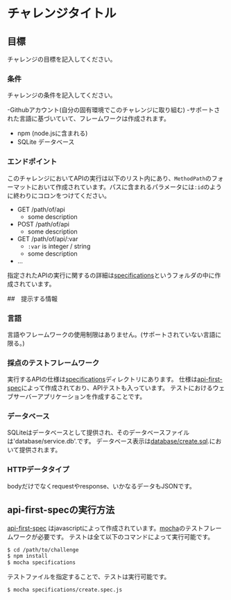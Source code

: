 # チャレンジタイトル

## 目標

チャレンジの目標を記入してください。

### 条件
チャレンジの条件を記入してください。

-Githubアカウント(自分の固有環境でこのチャレンジに取り組む)
-サポートされた言語に基づいていて、フレームワークは作成されます。
- npm (node.jsに含まれる)
- SQLite データベース
 
### エンドポイント

このチャレンジにおいてAPIの実行は以下のリスト内にあり、`MethodPath`のフォーマットにおいて作成されています。パスに含まれるパラメータには`:id`のように終わりにコロンをつけてください。

- GET /path/of/api
    - some description
- POST /path/of/api
    - some description
- GET /path/of/api/:var
    - `:var` is integer / string
    - some description
- ...

指定されたAPIの実行に関するの詳細は[specifications](specifications)というフォルダの中に作成されています。

##　提示する情報

### 言語
言語やフレームワークの使用制限はありません。(サポートされていない言語に限る。)

### 採点のテストフレームワーク
実行するAPIの仕様は[specifications](specifications)ディレクトリにあります。
仕様は[api-first-spec]によって作成されており、APIテストも入っています。
テストにおけるウェブサーバーアプリケーションを作成することです。

### データベース
SQLiteはデータベースとして提供され、そのデータベースファイルは'database/service.db'.です。
データベース表示は[database/create.sql](database/create.sql).において提供されます。
### HTTPデータタイプ
bodyだけでなくrequestやresponse、いかなるデータもJSONです。

## api-first-specの実行方法
[api-first-spec] はjavascriptによって作成されています。[mocha]のテストフレームワークが必要です。
 テストは全て以下のコマンドによって実行可能です。

 ```bash
 $ cd /path/to/challenge
 $ npm install
 $ mocha specifications
 ```   
 
 テストファイルを指定することで、テストは実行可能です。
 ```bash
 $ mocha specifications/create.spec.js
 ```
 
 [api-first-spec]: https://github.com/shunjikonishi/api-first-spec
 [mocha]: http://mochajs.org
